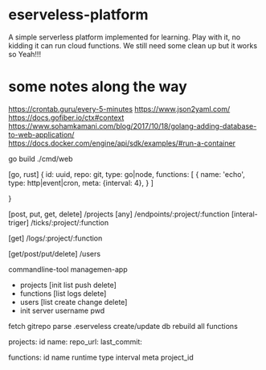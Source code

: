# eserveless-platform

A simple serverless platform implemented for learning. 
Play with it, no kidding it can run cloud functions.
We still need some clean up but it works so Yeah!!!


# some notes along the way

https://crontab.guru/every-5-minutes
https://www.json2yaml.com/
https://docs.gofiber.io/ctx#context
https://www.sohamkamani.com/blog/2017/10/18/golang-adding-database-to-web-application/
https://docs.docker.com/engine/api/sdk/examples/#run-a-container


 go build ./cmd/web

[go, rust]
{
	id: uuid,
	repo: git,
	type: go|node,
	functions: [
		{
			name: 'echo',
			type: http|event|cron,
			meta: {interval: 4}, 
		}
	]

}


[post, put, get, delete] /projects
[any] /endpoints/:project/:function
[interal-triger] /ticks/:project/:function

[get] /logs/:project/:function

[get/post/put/delete] /users

commandline-tool managemen-app 
- projects [init list push delete]
- functions [list logs delete]
- users [list create change delete]
- init server username pwd


fetch gitrepo
parse .eserveless
create/update db
rebuild all functions


projects:
	id
	name:
	repo_url:
	last_commit:

functions:
	id
	name
	runtime
	type
	interval
	meta
	project_id
	

